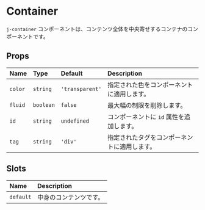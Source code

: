# Container

`j-container` コンポーネントは、コンテンツ全体を中央寄せするコンテナのコンポーネントです。

## Props

|Name|Type|Default|Description|
|:--|:--|:--|:--|
|`color`|`string`|`'transparent'`|指定された色をコンポーネントに適用します。|
|`fluid`|`boolean`|`false`|最大幅の制限を削除します。|
|`id`|`string`|`undefined`|コンポーネントに `id` 属性を追加します。|
|`tag`|`string`|`'div'`|指定されたタグをコンポーネントに適用します。|

## Slots

|Name|Description|
|:--|:--|
|`default`|中身のコンテンツです。|
